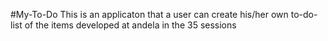 #My-To-Do
This is an applicaton that a user can create his/her own to-do-list of the items developed at andela in the 35 sessions
